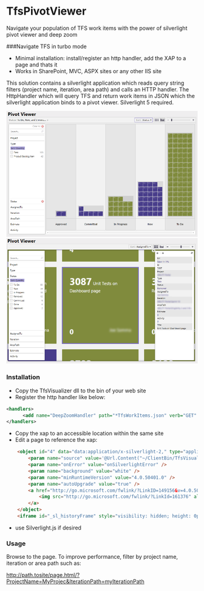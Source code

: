 TfsPivotViewer
==============

Navigate your population of TFS work items with the power of silverlight pivot viewer and deep zoom

###Navigate TFS in turbo mode
* Minimal installation: install/register an http handler, add the XAP to a page and thats it
* Works in SharePoint, MVC, ASPX sites or any other IIS site

This solution contains a silverlight application which reads query string filters (project name, iteration, area path) and calls an HTTP handler. The HttpHandler which will query TFS and return work items in JSON which the silverlight application binds to a pivot viewer. Silverlight 5 required. 

![Screenshot 1](https://github.com/PeteW/TfsPivotViewer/raw/master/screenshot1.png)
![Screenshot 1](https://github.com/PeteW/TfsPivotViewer/raw/master/screenshot2.png)


### Installation
* Copy the TfsVisualizer dll to the bin of your web site
* Register the http handler like below:
```xml
<handlers>
      <add name="DeepZoomHandler" path="*TfsWorkItems.json" verb="GET" type="TfsVisualizer.Util.DeepZoomHttpHandler" />
</handlers>
```
* Copy the xap to an accessible location within the same site
* Edit a page to reference the xap:
```html
    <object id="4" data="data:application/x-silverlight-2," type="application/x-silverlight-2" width="100%" height="100%">
        <param name="source" value='@Url.Content("~/ClientBin/TfsVisualizer.Silverlight.xap")'/>
        <param name="onError" value="onSilverlightError" />
        <param name="background" value="white" />
        <param name="minRuntimeVersion" value="4.0.50401.0" />
        <param name="autoUpgrade" value="true" />
        <a href="http://go.microsoft.com/fwlink/?LinkID=149156&v=4.0.50401.0" style="text-decoration: none">
            <img src="http://go.microsoft.com/fwlink/?LinkId=161376" alt="Get Microsoft Silverlight" style="border-style: none" />
        </a>
    </object>
    <iframe id="_sl_historyFrame" style="visibility: hidden; height: 0px; width: 0px; border: 0px"></iframe>
```
* use Silverlight.js if desired

### Usage
Browse to the page. To improve performance, filter by project name, iteration or area path such as:

http://path.tosite/page.html/?ProjectName=MyProjec&IterationPath=myIterationPath